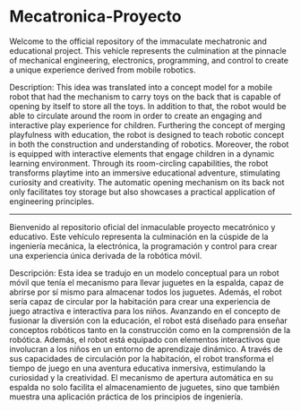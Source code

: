 # Mecatronica-Proyecto
Welcome to the official repository of the immaculate mechatronic and educational project. This vehicle represents the culmination at the pinnacle of mechanical engineering, electronics, programming, and control to create a unique experience derived from mobile robotics.

Description:
This idea was translated into a concept model for a mobile robot that had the mechanism to carry toys on the back that is capable of opening by itself to store all the toys. In addition to that, the robot would be able to circulate around the room in order to create an engaging and interactive play experience for children. Furthering the concept of merging playfulness with education, the robot is designed to teach robotic concept in both the construction and understanding of robotics. Moreover, the robot is equipped with interactive elements that engage children in a dynamic learning environment. Through its room-circling capabilities, the robot transforms playtime into an immersive educational adventure, stimulating curiosity and creativity. The automatic opening mechanism on its back not only facilitates toy storage but also showcases a practical application of engineering principles.

***

Bienvenido al repositorio oficial del inmaculable proyecto mecatrónico y educativo. Este vehículo representa la culminación en la cúspide de la ingeniería mecánica, la electrónica, la programación y control para crear una experiencia única derivada de la robótica móvil.

Descripción:
Esta idea se tradujo en un modelo conceptual para un robot móvil que tenía el mecanismo para llevar juguetes en la espalda, capaz de abrirse por sí mismo para almacenar todos los juguetes. Además, el robot sería capaz de circular por la habitación para crear una experiencia de juego atractiva e interactiva para los niños. Avanzando en el concepto de fusionar la diversión con la educación, el robot está diseñado para enseñar conceptos robóticos tanto en la construcción como en la comprensión de la robótica. Además, el robot está equipado con elementos interactivos que involucran a los niños en un entorno de aprendizaje dinámico. A través de sus capacidades de circulación por la habitación, el robot transforma el tiempo de juego en una aventura educativa inmersiva, estimulando la curiosidad y la creatividad. El mecanismo de apertura automática en su espalda no solo facilita el almacenamiento de juguetes, sino que también muestra una aplicación práctica de los principios de ingeniería.
